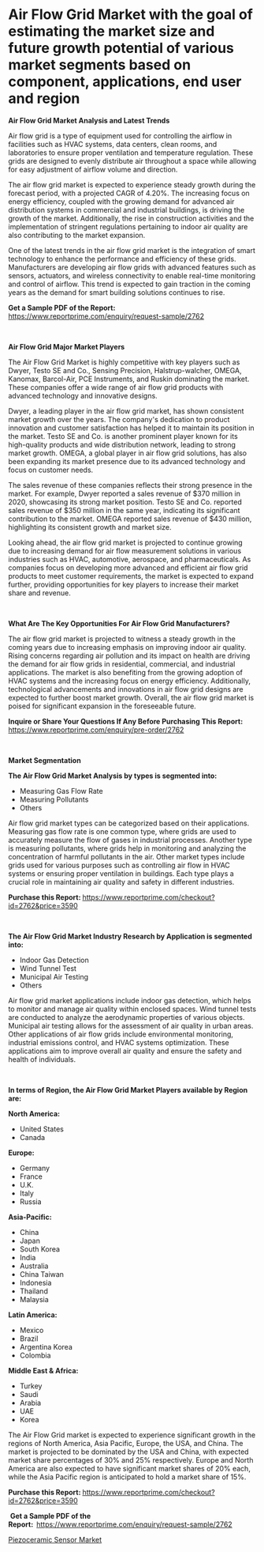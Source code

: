 <p><h1>Air Flow Grid Market with the goal of estimating the market size and future growth potential of various market segments based on component, applications, end user and region</h1></p><p><strong>Air Flow Grid Market Analysis and Latest Trends</strong></p>
<p><p>Air flow grid is a type of equipment used for controlling the airflow in facilities such as HVAC systems, data centers, clean rooms, and laboratories to ensure proper ventilation and temperature regulation. These grids are designed to evenly distribute air throughout a space while allowing for easy adjustment of airflow volume and direction.</p><p>The air flow grid market is expected to experience steady growth during the forecast period, with a projected CAGR of 4.20%. The increasing focus on energy efficiency, coupled with the growing demand for advanced air distribution systems in commercial and industrial buildings, is driving the growth of the market. Additionally, the rise in construction activities and the implementation of stringent regulations pertaining to indoor air quality are also contributing to the market expansion.</p><p>One of the latest trends in the air flow grid market is the integration of smart technology to enhance the performance and efficiency of these grids. Manufacturers are developing air flow grids with advanced features such as sensors, actuators, and wireless connectivity to enable real-time monitoring and control of airflow. This trend is expected to gain traction in the coming years as the demand for smart building solutions continues to rise.</p></p>
<p><strong>Get a Sample PDF of the Report:&nbsp;</strong> <a href="https://www.reportprime.com/enquiry/request-sample/2762">https://www.reportprime.com/enquiry/request-sample/2762</a></p>
<p>&nbsp;</p>
<p><strong>Air Flow Grid Major Market Players</strong></p>
<p><p>The Air Flow Grid Market is highly competitive with key players such as Dwyer, Testo SE and Co., Sensing Precision, Halstrup-walcher, OMEGA, Kanomax, Barcol-Air, PCE Instruments, and Ruskin dominating the market. These companies offer a wide range of air flow grid products with advanced technology and innovative designs.</p><p>Dwyer, a leading player in the air flow grid market, has shown consistent market growth over the years. The company's dedication to product innovation and customer satisfaction has helped it to maintain its position in the market. Testo SE and Co. is another prominent player known for its high-quality products and wide distribution network, leading to strong market growth. OMEGA, a global player in air flow grid solutions, has also been expanding its market presence due to its advanced technology and focus on customer needs.</p><p>The sales revenue of these companies reflects their strong presence in the market. For example, Dwyer reported a sales revenue of $370 million in 2020, showcasing its strong market position. Testo SE and Co. reported sales revenue of $350 million in the same year, indicating its significant contribution to the market. OMEGA reported sales revenue of $430 million, highlighting its consistent growth and market size.</p><p>Looking ahead, the air flow grid market is projected to continue growing due to increasing demand for air flow measurement solutions in various industries such as HVAC, automotive, aerospace, and pharmaceuticals. As companies focus on developing more advanced and efficient air flow grid products to meet customer requirements, the market is expected to expand further, providing opportunities for key players to increase their market share and revenue.</p></p>
<p>&nbsp;</p>
<p><strong>What Are The Key Opportunities For Air Flow Grid Manufacturers?</strong></p>
<p><p>The air flow grid market is projected to witness a steady growth in the coming years due to increasing emphasis on improving indoor air quality. Rising concerns regarding air pollution and its impact on health are driving the demand for air flow grids in residential, commercial, and industrial applications. The market is also benefiting from the growing adoption of HVAC systems and the increasing focus on energy efficiency. Additionally, technological advancements and innovations in air flow grid designs are expected to further boost market growth. Overall, the air flow grid market is poised for significant expansion in the foreseeable future.</p></p>
<p><strong>Inquire or Share Your Questions If Any Before Purchasing This Report:</strong> <a href="https://www.reportprime.com/enquiry/pre-order/2762">https://www.reportprime.com/enquiry/pre-order/2762</a></p>
<p>&nbsp;</p>
<p><strong>Market Segmentation</strong></p>
<p><strong>The Air Flow Grid Market Analysis by types is segmented into:</strong></p>
<p><ul><li>Measuring Gas Flow Rate</li><li>Measuring Pollutants</li><li>Others</li></ul></p>
<p><p>Air flow grid market types can be categorized based on their applications. Measuring gas flow rate is one common type, where grids are used to accurately measure the flow of gases in industrial processes. Another type is measuring pollutants, where grids help in monitoring and analyzing the concentration of harmful pollutants in the air. Other market types include grids used for various purposes such as controlling air flow in HVAC systems or ensuring proper ventilation in buildings. Each type plays a crucial role in maintaining air quality and safety in different industries.</p></p>
<p><strong>Purchase this Report:&nbsp;</strong><a href="https://www.reportprime.com/checkout?id=2762&price=3590">https://www.reportprime.com/checkout?id=2762&price=3590</a></p>
<p>&nbsp;</p>
<p><strong>The Air Flow Grid Market Industry Research by Application is segmented into:</strong></p>
<p><ul><li>Indoor Gas Detection</li><li>Wind Tunnel Test</li><li>Municipal Air Testing</li><li>Others</li></ul></p>
<p><p>Air flow grid market applications include indoor gas detection, which helps to monitor and manage air quality within enclosed spaces. Wind tunnel tests are conducted to analyze the aerodynamic properties of various objects. Municipal air testing allows for the assessment of air quality in urban areas. Other applications of air flow grids include environmental monitoring, industrial emissions control, and HVAC systems optimization. These applications aim to improve overall air quality and ensure the safety and health of individuals.</p></p>
<p>&nbsp;</p>
<p><strong>In terms of Region, the Air Flow Grid Market Players available by Region are:</strong></p>
<p>
    <p> <strong> North America: </strong>
        <ul>
            <li>United States</li>
            <li>Canada</li>
        </ul>
        </p> 
    <p> <strong> Europe: </strong>
        <ul>
            <li>Germany</li>
            <li>France</li>
            <li>U.K.</li>
            <li>Italy</li>
            <li>Russia</li>
        </ul>
        </p> 
    <p> <strong> Asia-Pacific: </strong>
        <ul>
            <li>China</li>
            <li>Japan</li>
            <li>South Korea</li>
            <li>India</li>
            <li>Australia</li>
            <li>China Taiwan</li>
            <li>Indonesia</li>
            <li>Thailand</li>
            <li>Malaysia</li>
        </ul>
        </p> 
    <p> <strong> Latin America: </strong>
        <ul>
            <li>Mexico</li>
            <li>Brazil</li>
            <li>Argentina Korea</li>
            <li>Colombia</li>
        </ul>
        </p> 
    <p> <strong> Middle East & Africa: </strong>
        <ul>
            <li>Turkey</li>
            <li>Saudi</li>
            <li>Arabia</li>
            <li>UAE</li>
            <li>Korea</li>
        </ul>
    </p>
    </p>
<p><p>The Air Flow Grid market is expected to experience significant growth in the regions of North America, Asia Pacific, Europe, the USA, and China. The market is projected to be dominated by the USA and China, with expected market share percentages of 30% and 25% respectively. Europe and North America are also expected to have significant market shares of 20% each, while the Asia Pacific region is anticipated to hold a market share of 15%.</p></p>
<p><strong>Purchase this Report: </strong><a href="https://www.reportprime.com/checkout?id=2762&price=3590">https://www.reportprime.com/checkout?id=2762&price=3590</a></p>
<p>&nbsp;<strong>Get a Sample PDF of the Report:&nbsp;&nbsp;</strong><a href="https://www.reportprime.com/enquiry/request-sample/2762">https://www.reportprime.com/enquiry/request-sample/2762</a></p>
<p><strong></strong></p>
<p><p><a href="https://github.com/ChiragRP21/Market-Research-Report-List-4/blob/main/piezoceramic-sensor-market.md">Piezoceramic Sensor Market</a></p></p>